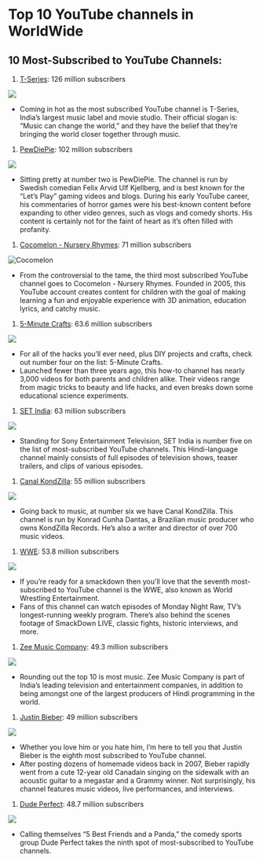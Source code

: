 # Top 10 YouTube channels in WorldWide
## 10 Most-Subscribed to YouTube Channels:
1. [T-Series](https://www.youtube.com/user/tseries): 126 million subscribers

![](https://yt3.ggpht.com/a/AGF-l7_pAUMBrwUj9lIAPzwKL1MKmb9q875ck73n2Q=s176-c-k-c0x00ffffff-no-rj-mo)
* Coming in hot as the most subscribed YouTube channel is T-Series, India’s largest music label and movie studio. Their official slogan is: “Music can change the world,” and they have the belief that they’re bringing the world closer together through music.

1. [PewDiePie](https://www.youtube.com/user/PewDiePie): 102 million subscribers

![](https://yt3.ggpht.com/a/AGF-l79FVckie4j9WT-4cEW6iu3gPd4GivQf_XNSWg=s176-c-k-c0x00ffffff-no-rj-mo)
- Sitting pretty at number two is PewDiePie. The channel is run by Swedish comedian Felix Arvid Ulf Kjellberg, and is best known for the “Let’s Play” gaming videos and blogs. During his early YouTube career, his commentaries of horror games were his best-known content before expanding to other video genres, such as vlogs and comedy shorts. His content is certainly not for the faint of heart as it’s often filled with profanity.
1. [Cocomelon - Nursery Rhymes](https://www.youtube.com/user/checkgate): 71 million subscribers

![Cocomelon](https://yt3.ggpht.com/a/AGF-l79wZ6qBUvS5bcIe_XVWu7cUdHEEZRUnK18Pcg=s176-c-k-c0x00ffffff-no-rj-mo)
- From the controversial to the tame, the third most subscribed YouTube channel goes to Cocomelon - Nursery Rhymes. Founded in 2005, this YouTube account creates content for children with the goal of making learning a fun and enjoyable experience with 3D animation, education lyrics, and catchy music.

1. [5-Minute Crafts](https://www.youtube.com/channel/UC295-Dw_tDNtZXFeAPAW6Aw): 63.6 million subscribers

![](https://yt3.ggpht.com/a/AGF-l7_Ig-3kRzbVXf3NRh3XWDFVyzXRANCQsltkvQ=s176-c-k-c0x00ffffff-no-rj-mo)
- For all of the hacks you’ll ever need, plus DIY projects and crafts, check out number four on the list: 5-Minute Crafts.
- Launched fewer than three years ago, this how-to channel has nearly 3,000 videos for both parents and children alike. Their videos range from magic tricks to beauty and life hacks, and even breaks down some educational science experiments.

1. [SET India](https://www.youtube.com/user/setindia): 63 million subscribers

![](https://yt3.ggpht.com/a/AGF-l7_rrvu2vunZ4PEZ0fXnz78RaMK11j-Qrv1KZw=s176-c-k-c0x00ffffff-no-rj-mo)
- Standing for Sony Entertainment Television, SET India is number five on the list of most-subscribed YouTube channels. This Hindi-language channel mainly consists of full episodes of television shows, teaser trailers, and clips of various episodes.

1. [Canal KondZilla](https://www.youtube.com/user/CanalKondZilla): 55 million subscribers

![](https://yt3.ggpht.com/a/AGF-l7-yDi06ROcOe64yy81sU0pFKJUr7pyqyxXAgg=s176-c-k-c0x00ffffff-no-rj-mo)
- Going back to music, at number six we have Canal KondZilla. This channel is run by Konrad Cunha Dantas, a Brazilian music producer who owns KondZilla Records. He’s also a writer and director of over 700 music videos.

1. [WWE](https://www.youtube.com/channel/UCJ5v_MCY6GNUBTO8-D3XoAg): 53.8 million subscribers

![](https://yt3.ggpht.com/a/AGF-l7-JXrgTbV0Df7gzTZTTGi53X5pejNnn42R09g=s176-c-k-c0x00ffffff-no-rj-mo)
- If you’re ready for a smackdown then you'll love that the seventh most-subscribed to YouTube channel is the WWE, also known as World Wrestling Entertainment.
- Fans of this channel can watch episodes of Monday Night Raw, TV’s longest-running weekly program. There’s also behind the scenes footage of SmackDown LIVE, classic fights, historic interviews, and more.

1. [Zee Music Company](https://www.youtube.com/user/zeemusiccompany): 49.3 million subscribers

![](https://yt3.ggpht.com/a/AGF-l7-o-FQ4aEdqCMNlLpCqpeF2kTtgTP33V8X5-g=s176-c-k-c0x00ffffff-no-rj-mo)
- Rounding out the top 10 is most music. Zee Music Company is part of India’s leading television and entertainment companies, in addition to being amongst one of the largest producers of Hindi programming in the world.

1. [Justin Bieber](https://www.youtube.com/user/kidrauhl): 49 million subscribers

![](https://lh3.googleusercontent.com/a-/AAuE7mD2KkT_7ftpRJpH_n6ZNeSJFvFlgRGqNcoOzq4q=s176-c-k-c0x00ffffff-no-rj-mo)
- Whether you love him or you hate him, I’m here to tell you that Justin Bieber is the eighth most subscribed to YouTube channel.
- After posting dozens of homemade videos back in 2007, Bieber rapidly went from a cute 12-year old Canadain singing on the sidewalk with an acoustic guitar to a megastar and a Grammy winner. Not surprisingly, his channel features music videos, live performances, and interviews.

1. [Dude Perfect](https://www.youtube.com/user/corycotton): 48.7 million subscribers

![](https://yt3.ggpht.com/a/AGF-l786MhSiIQO2jrdpXgwwZxlJdThr1uRZhG0MYQ=s176-c-k-c0x00ffffff-no-rj-mo)
- Calling themselves “5 Best Friends and a Panda,” the comedy sports group Dude Perfect takes the ninth spot of most-subscribed to YouTube channels.

